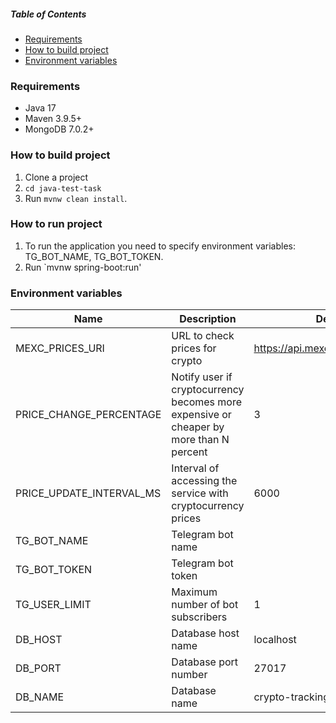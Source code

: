##### Table of Contents

- [Requirements](#requirements)
- [How to build project](#how-to-build-project)
- [Environment variables](#environment-variables)

### Requirements

- Java 17
- Maven 3.9.5+
- MongoDB 7.0.2+

### How to build project

1. Clone a project
2. `cd java-test-task`
3. Run `mvnw clean install`.

### How to run project

1. To run the application you need to specify environment variables: TG_BOT_NAME, TG_BOT_TOKEN.
2. Run `mvnw spring-boot:run'

### Environment variables

| Name                     | Description                                                                            | Default Value                            |
|--------------------------|----------------------------------------------------------------------------------------|------------------------------------------|
| MEXC_PRICES_URI          | URL to check prices for crypto                                                         | https://api.mexc.com/api/v3/ticker/price |
| PRICE_CHANGE_PERCENTAGE  | Notify user if cryptocurrency becomes more expensive or cheaper by more than N percent | 3                                        |
| PRICE_UPDATE_INTERVAL_MS | Interval of accessing the service with cryptocurrency prices                           | 6000                                     |
| TG_BOT_NAME              | Telegram bot name                                                                      |                                          |
| TG_BOT_TOKEN             | Telegram bot token                                                                     |                                          |
| TG_USER_LIMIT            | Maximum number of bot subscribers                                                      | 1                                        |
| DB_HOST                  | Database host name                                                                     | localhost                                |
| DB_PORT                  | Database port number                                                                   | 27017                                    |
| DB_NAME                  | Database name                                                                          | crypto-tracking                          |